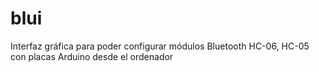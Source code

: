 # blui
Interfaz gráfica para poder configurar módulos Bluetooth HC-06, HC-05 con placas Arduino desde el ordenador
